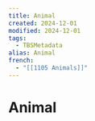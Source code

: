 ```yaml
---
title: Animal
created: 2024-12-01
modified: 2024-12-01
tags:
  - TBSMetadata
alias: Animal
french:
  - "[[1105 Animals]]"
---
```

# Animal
